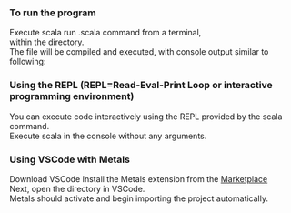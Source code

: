 ### To run the program
Execute scala run <file>.scala command from a terminal,  
within the <project-dir> directory.  
The file will be compiled and executed, with console output similar to following:

### Using the REPL (REPL=Read-Eval-Print Loop or interactive programming environment)
You can execute code interactively using the REPL provided by the scala command.  
Execute scala in the console without any arguments.


### Using VSCode with Metals
Download VSCode
Install the Metals extension from the [Marketplace](https://marketplace.visualstudio.com/items?itemName=scalameta.metals)  
Next, open the <project-dir> directory in VSCode.  
Metals should activate and begin importing the project automatically.